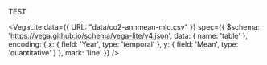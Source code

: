 TEST

<VegaLite
  data={{
    URL: "data/co2-annmean-mlo.csv"
  }}
  spec={{
    $schema: 'https://vega.github.io/schema/vega-lite/v4.json',
    data: {
      name: 'table'
    },
    encoding: {
      x: {
        field: 'Year',
        type: 'temporal'
      },
      y: {
        field: 'Mean',
        type: 'quantitative'
      }
    },
    mark: 'line'
  }}
/>
